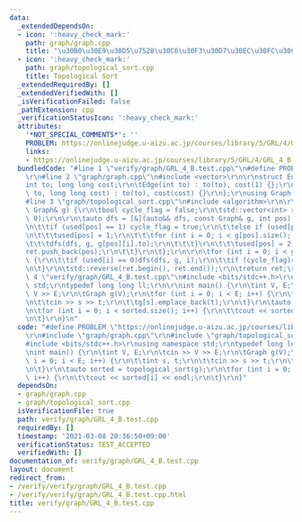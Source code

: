 ```yaml
---
data:
  _extendedDependsOn:
  - icon: ':heavy_check_mark:'
    path: graph/graph.cpp
    title: "\u30B0\u30E9\u30D5\u7528\u30C6\u30F3\u30D7\u30EC\u30FC\u30C8"
  - icon: ':heavy_check_mark:'
    path: graph/topological_sort.cpp
    title: Topological Sort
  _extendedRequiredBy: []
  _extendedVerifiedWith: []
  _isVerificationFailed: false
  _pathExtension: cpp
  _verificationStatusIcon: ':heavy_check_mark:'
  attributes:
    '*NOT_SPECIAL_COMMENTS*': ''
    PROBLEM: https://onlinejudge.u-aizu.ac.jp/courses/library/5/GRL/4/GRL_4_B
    links:
    - https://onlinejudge.u-aizu.ac.jp/courses/library/5/GRL/4/GRL_4_B
  bundledCode: "#line 1 \"verify/graph/GRL_4_B.test.cpp\"\n#define PROBLEM \"https://onlinejudge.u-aizu.ac.jp/courses/library/5/GRL/4/GRL_4_B\"\
    \r\n#line 2 \"graph/graph.cpp\"\n#include <vector>\r\n\r\nstruct Edge {\r\n\t\
    int to; long long cost;\r\n\tEdge(int to) : to(to), cost(1) {};\r\n\tEdge(int\
    \ to, long long cost) : to(to), cost(cost) {}\r\n};\r\nusing Graph = std::vector<std::vector<Edge>>;\n\
    #line 3 \"graph/topological_sort.cpp\"\n#include <algorithm>\r\n\r\nauto topological_sort(const\
    \ Graph& g) {\r\n\tbool cycle_flag = false;\r\n\tstd::vector<int> ret, used(g.size(),\
    \ 0);\r\n\r\n\tauto dfs = [&](auto&& dfs, const Graph& g, int pos) -> void {\r\
    \n\t\tif (used[pos] == 1) cycle_flag = true;\r\n\t\telse if (used[pos] == 0) {\r\
    \n\t\t\tused[pos] = 1;\r\n\t\t\tfor (int i = 0; i < g[pos].size(); i++) {\r\n\t\
    \t\t\tdfs(dfs, g, g[pos][i].to);\r\n\t\t\t}\r\n\t\t\tused[pos] = 2;\r\n\t\t\t\
    ret.push_back(pos);\r\n\t\t}\r\n\t};\r\n\r\n\tfor (int i = 0; i < g.size(); i++)\
    \ {\r\n\t\tif (used[i] == 0)dfs(dfs, g, i);\r\n\t\tif (cycle_flag)return std::vector<int>();\r\
    \n\t}\r\n\tstd::reverse(ret.begin(), ret.end());\r\n\treturn ret;\r\n}\n#line\
    \ 4 \"verify/graph/GRL_4_B.test.cpp\"\n#include <bits/stdc++.h>\r\nusing namespace\
    \ std;\r\ntypedef long long ll;\r\n\r\nint main() {\r\n\tint V, E;\r\n\tcin >>\
    \ V >> E;\r\n\tGraph g(V);\r\n\tfor (int i = 0; i < E; i++) {\r\n\t\tint s, t;\r\
    \n\t\tcin >> s >> t;\r\n\t\tg[s].emplace_back(t);\r\n\t}\r\n\tauto sorted = topological_sort(g);\r\
    \n\tfor (int i = 0; i < sorted.size(); i++) {\r\n\t\tcout << sorted[i] << endl;\r\
    \n\t}\r\n}\n"
  code: "#define PROBLEM \"https://onlinejudge.u-aizu.ac.jp/courses/library/5/GRL/4/GRL_4_B\"\
    \r\n#include \"graph/graph.cpp\"\r\n#include \"graph/topological_sort.cpp\"\r\n\
    #include <bits/stdc++.h>\r\nusing namespace std;\r\ntypedef long long ll;\r\n\r\
    \nint main() {\r\n\tint V, E;\r\n\tcin >> V >> E;\r\n\tGraph g(V);\r\n\tfor (int\
    \ i = 0; i < E; i++) {\r\n\t\tint s, t;\r\n\t\tcin >> s >> t;\r\n\t\tg[s].emplace_back(t);\r\
    \n\t}\r\n\tauto sorted = topological_sort(g);\r\n\tfor (int i = 0; i < sorted.size();\
    \ i++) {\r\n\t\tcout << sorted[i] << endl;\r\n\t}\r\n}"
  dependsOn:
  - graph/graph.cpp
  - graph/topological_sort.cpp
  isVerificationFile: true
  path: verify/graph/GRL_4_B.test.cpp
  requiredBy: []
  timestamp: '2021-03-08 20:36:50+09:00'
  verificationStatus: TEST_ACCEPTED
  verifiedWith: []
documentation_of: verify/graph/GRL_4_B.test.cpp
layout: document
redirect_from:
- /verify/verify/graph/GRL_4_B.test.cpp
- /verify/verify/graph/GRL_4_B.test.cpp.html
title: verify/graph/GRL_4_B.test.cpp
---
```

